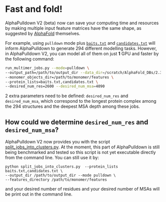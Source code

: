 # Fast and fold!
AlphaPulldown V2 (beta) now can save your computing time and resources by making multiple input feature matrices have 
the same shape, as suggested by [AlphaFold](https://github.com/google-deepmind/alphafold#inferencing-many-proteins) themselves. 

For example, using ```pulldown``` mode plus [```baits.txt```](https://github.com/KosinskiLab/AlphaPulldown/blob/main/manuals/example_data/baits.txt) and [```candidates.txt```](https://github.com/KosinskiLab/AlphaPulldown/blob/main/manuals/example_data/candidates.txt)
will inform AlphaPulldown to generate 294 different modelling tasks.  However, in AlphaPulldown V2, 
you can model all of them on just **1** GPU and faster by the following command:
```bash
run_multimer_jobs.py --mode=pulldown \
--output_path=/path/to/output_dir --data_dir=/scratch/AlphaFold_DBs/2.3.0 \
--monomer_objects_dir=/path/to/monomer/features \
--protein_lists=baits.txt,candidates.txt \
--desired_num_res=2600 --desired_num_msa=4090
```
2 extra parameters need to be defined: ```desired_num_res``` and ```desired_num_msa```, which correspond to the longest protein complex
among the 294 structures and the deepest MSA depth among these jobs.

## How could we determine ```desired_num_res``` and ```desired_num_msa```?
AlphaPulldown V2 now provides you with the script [split_jobs_into_clusters.py](https://github.com/KosinskiLab/AlphaPulldown/blob/manuals-2.0-beta/alphapulldown/scripts/split_jobs_into_clusters.py). At the moment, this part of AlphaPulldown is still being benchmarked and tested so this script is not yet executable directly from the command line. You can still use it by:

```
python split_jobs_into_clusters.py  --protein_lists baits.txt,candidates.txt \
--output_dir /path/to/output_dir --mode pulldown \
--features_directory /path/to/monomer/features
```
and your desired number of residues and your desired number of MSAs will be print out in the command line.
